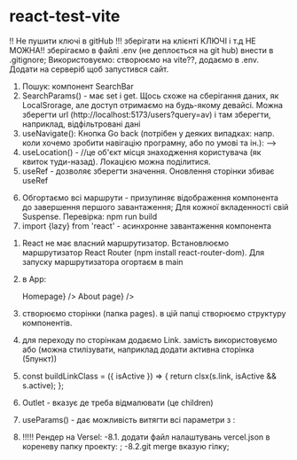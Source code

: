 # react-test-vite

<!-- rafce - 'розгорнути' компонент -->

!! Не пушити ключі в gitHub !!! зберігати на клієнті КЛЮЧІ і т.д НЕ МОЖНА!!
зберігаємо в файлі .env (не деплоється на git hub) внести в .gitignore;
Використовуємо: створюємо на vite??, додаємо в .env. Додати на серверіб щоб
запустився сайт.

<!-- const MY_KEY = import.meta.env.VITA_API_KEY -->

<!-- *== Навігація ==* -->
<!-- useLocation(), useSearchParams(), useNavigation() -->

1. Пошук: компонент SearchBar
2. SearchParams() - має set і get. Щось схоже на сберігання даних, як
   LocalSrorage, але доступ отримаємо на будь-якому девайсі. Можна зберегти url
   (http://localhost:5173/users?query=av) і там зберегти, наприклад,
   відфільтровані дані
3. useNavigate(): Кнопка Go back (потрібен у деяких випадках: напр. коли хочемо
   зробити навігацію програмну, або по умові та ін.):
      <!-- const navigate = useNavigate(); //приймає шлях
      <!-- в navigate пишемо абсолютний шлях '/users', або піднятися на одну сходинку вище (-1)  -->
      <!-- <button onClick={() => navigate(-1)}>Go back</button> --> -->
4. useLocation() - //це об'єкт місця знаходження користувача (як квиток
   туди-назад). Локацією можна поділитися.
5. useRef - дозволяє зберегти значення. Оновлення сторінки збиває useRef

<!-- * == lazy ==*  - Оптимізація (для скорішого завантаження сторінки)-->
<!-- для lazy компоненти повинні бути експортовані дефолтно export default -->

6. Обгортаємо всі маршрути <Suspense></Suspense> - призупиняє відображення
   компонента до завершення першого завантаження; Для кожної вкладенності свій
   Suspense. Перевірка: npm run build
7. import {lazy} from 'react' - асинхронне завантаження компонента
<!-- const About = lazy(() => import('../pages/About/About')); -->

<!-- *=== Маршрутизація ===* -->

1. React не має власний маршрутизатор. Встановлюємо маршрутизатор React Router
   (npm install react-router-dom). Для запуску маршрутизатора огортаєм в main
   <BrowserRouter><App /></BrowserRouter>

2. в App:
   <!-- *= маршрутизатор =* -->
   <Routes> 
   		<Route path='/' element={<h2>Homepage</h2>} /> 
   		<Route path="/about" element={<h2>About page</h2>} />
   </Routes>
3. створюємо сторінки (папка pages). в цій папці створюємо структуру
   компонентів.
4. для переходу по сторінкам додаємо Link. замість <a href="/"></a>
   використовуємо <Link to="/"></Link> або <NavLink to="/"></NavLink> (можна
   стилізувати, наприклад додати активна сторінка (5пункт))
5. <!-- стилізація активного лінка -->
   const buildLinkClass = ({ isActive }) => { return clsx(s.link, isActive &&
   s.active); };
6. Outlet - вказує де треба відмалювати (це children)
7. useParams() - дає можливість витягти всі параметри з :

<!-- ОБОВ'ЯЗКОВО!!! для Versel якщо є маршрутизація-->

8. !!!!! Рендер на Versel: -8.1. додати файл налаштувань vercel.json в кореневу
   папку проекту:
   <!-- {
     "rewrites":  [
       {"source": "/(.*)", "destination": "/"}
     ]
   } -->
   ; -8.2.git merge вказую гілку;
   <!-- Змінити назву гілки: git branch -m new-name (якщо знаходишся в даній гілці); git
       branch -m old-name new-name (якщо знаходишся в іншій гілці); -->
